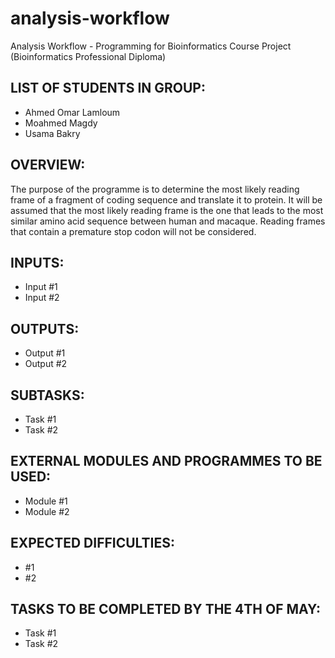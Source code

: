 # analysis-workflow
Analysis Workflow - Programming for Bioinformatics Course Project (Bioinformatics Professional Diploma)

## LIST OF STUDENTS IN GROUP:
- Ahmed Omar Lamloum
- Moahmed Magdy
- Usama Bakry

## OVERVIEW:
The purpose of the programme is to determine the most likely reading frame of a fragment of coding sequence and translate it to protein. It will be assumed that the most likely reading frame is the one that leads to the most similar amino acid sequence between human and macaque. Reading frames that contain a premature stop codon will not be considered.

## INPUTS:
- Input #1
- Input #2

## OUTPUTS:
- Output #1
- Output #2

## SUBTASKS:
- Task #1
- Task #2

## EXTERNAL MODULES AND PROGRAMMES TO BE USED:
- Module #1
- Module #2

## EXPECTED DIFFICULTIES:
- #1
- #2

## TASKS TO BE COMPLETED BY THE 4TH OF MAY:
- Task #1
- Task #2 
